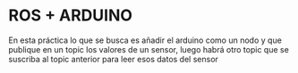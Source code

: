 # ROS + ARDUINO

En esta práctica lo que se busca es añadir el arduino como un nodo y que publique en un topic los valores de un sensor, luego habrá otro topic que se suscriba al topic anterior para leer esos datos del sensor
